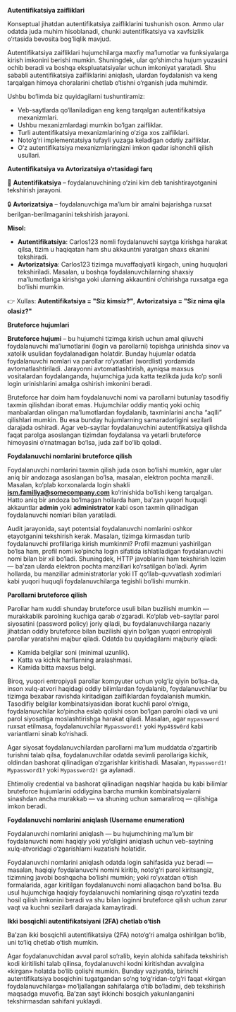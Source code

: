 **Autentifikatsiya zaifliklari**

Konseptual jihatdan autentifikatsiya zaifliklarini tushunish oson. Ammo ular odatda juda muhim hisoblanadi, chunki autentifikatsiya va xavfsizlik o‘rtasida bevosita bog‘liqlik mavjud.

Autentifikatsiya zaifliklari hujumchilarga maxfiy ma’lumotlar va funksiyalarga kirish imkonini berishi mumkin. Shuningdek, ular qo‘shimcha hujum yuzasini ochib beradi va boshqa ekspluatatsiyalar uchun imkoniyat yaratadi. Shu sababli autentifikatsiya zaifliklarini aniqlash, ulardan foydalanish va keng tarqalgan himoya choralarini chetlab o‘tishni o‘rganish juda muhimdir.

Ushbu bo‘limda biz quyidagilarni tushuntiramiz:

* Veb-saytlarda qo‘llaniladigan eng keng tarqalgan autentifikatsiya mexanizmlari.
* Ushbu mexanizmlardagi mumkin bo‘lgan zaifliklar.
* Turli autentifikatsiya mexanizmlarining o‘ziga xos zaifliklari.
* Noto‘g‘ri implementatsiya tufayli yuzaga keladigan odatiy zaifliklar.
* O‘z autentifikatsiya mexanizmlaringizni imkon qadar ishonchli qilish usullari.

**Autentifikatsiya va Avtorizatsiya o‘rtasidagi farq**

🔑 **Autentifikatsiya** – foydalanuvchining o‘zini kim deb tanishtirayotganini tekshirish jarayoni.

🔒 **Avtorizatsiya** – foydalanuvchiga ma’lum bir amalni bajarishga ruxsat berilgan-berilmaganini tekshirish jarayoni.

**Misol:**

* **Autentifikatsiya**: Carlos123 nomli foydalanuvchi saytga kirishga harakat qilsa, tizim u haqiqatan ham shu akkauntni yaratgan shaxs ekanini tekshiradi.
* **Avtorizatsiya**: Carlos123 tizimga muvaffaqiyatli kirgach, uning huquqlari tekshiriladi. Masalan, u boshqa foydalanuvchilarning shaxsiy ma’lumotlariga kirishga yoki ularning akkauntini o‘chirishga ruxsatga ega bo‘lishi mumkin.

👉 Xullas: **Autentifikatsiya = "Siz kimsiz?"**, **Avtorizatsiya = "Siz nima qila olasiz?"**


**Bruteforce hujumlari**

**Bruteforce hujumi** – bu hujumchi tizimga kirish uchun amal qiluvchi foydalanuvchi ma’lumotlarini (login va parollarni) topishga urinishda sinov va xatolik usulidan foydalanadigan holatdir. Bunday hujumlar odatda foydalanuvchi nomlari va parollar ro‘yxatlari (wordlist) yordamida avtomatlashtiriladi. Jarayonni avtomatlashtirish, ayniqsa maxsus vositalardan foydalanganda, hujumchiga juda katta tezlikda juda ko‘p sonli login urinishlarini amalga oshirish imkonini beradi.

Bruteforce har doim ham foydalanuvchi nomi va parollarni butunlay tasodifiy taxmin qilishdan iborat emas. Hujumchilar oddiy mantiq yoki ochiq manbalardan olingan ma’lumotlardan foydalanib, taxminlarini ancha “aqlli” qilishlari mumkin. Bu esa bunday hujumlarning samaradorligini sezilarli darajada oshiradi. Agar veb-saytlar foydalanuvchini autentifikatsiya qilishda faqat parolga asoslangan tizimdan foydalansa va yetarli bruteforce himoyasini o‘rnatmagan bo‘lsa, juda zaif bo‘lib qoladi.


**Foydalanuvchi nomlarini bruteforce qilish**

Foydalanuvchi nomlarini taxmin qilish juda oson bo‘lishi mumkin, agar ular aniq bir andozaga asoslangan bo‘lsa, masalan, elektron pochta manzili. Masalan, ko‘plab korxonalarda login shakli **[ism.familiya@somecompany.com](mailto:ism.familiya@somecompany.com)** ko‘rinishida bo‘lishi keng tarqalgan. Hatto aniq bir andoza bo‘lmagan hollarda ham, ba’zan yuqori huquqli akkauntlar **admin** yoki **administrator** kabi oson taxmin qilinadigan foydalanuvchi nomlari bilan yaratiladi.

Audit jarayonida, sayt potentsial foydalanuvchi nomlarini oshkor etayotganini tekshirish kerak. Masalan, tizimga kirmasdan turib foydalanuvchi profillariga kirish mumkinmi? Profil mazmuni yashirilgan bo‘lsa ham, profil nomi ko‘pincha login sifatida ishlatiladigan foydalanuvchi nomi bilan bir xil bo‘ladi. Shuningdek, HTTP javoblarini ham tekshirish lozim — ba’zan ularda elektron pochta manzillari ko‘rsatilgan bo‘ladi. Ayrim hollarda, bu manzillar administratorlar yoki IT qo‘llab-quvvatlash xodimlari kabi yuqori huquqli foydalanuvchilarga tegishli bo‘lishi mumkin.

**Parollarni bruteforce qilish**

Parollar ham xuddi shunday bruteforce usuli bilan buzilishi mumkin — murakkablik parolning kuchiga qarab o‘zgaradi. Ko‘plab veb-saytlar parol siyosatini (password policy) joriy qiladi, bu foydalanuvchilarga nazariy jihatdan oddiy bruteforce bilan buzilishi qiyin bo‘lgan yuqori entropiyali parollar yaratishni majbur qiladi. Odatda bu quyidagilarni majburiy qiladi:

* Kamida belgilar soni (minimal uzunlik).
* Katta va kichik harflarning aralashmasi.
* Kamida bitta maxsus belgi.


Biroq, yuqori entropiyali parollar kompyuter uchun yolg’iz qiyin bo‘lsa-da, inson xulq-atvori haqidagi oddiy bilimlardan foydalanib, foydalanuvchilar bu tizimga bexabar ravishda kiritadigan zaifliklardan foydalanish mumkin. Tasodifiy belgilar kombinatsiyasidan iborat kuchli parol o‘rniga, foydalanuvchilar ko‘pincha eslab qolishi oson bo‘lgan parolni oladi va uni parol siyosatiga moslashtirishga harakat qiladi. Masalan, agar `mypassword` ruxsat etilmasa, foydalanuvchilar `Mypassword1!` yoki `Myp4$$w0rd` kabi variantlarni sinab ko‘rishadi.

Agar siyosat foydalanuvchilardan parollarni ma’lum muddatda o‘zgartirib turishni talab qilsa, foydalanuvchilar odatda sevimli parollariga kichik, oldindan bashorat qilinadigan o‘zgarishlar kiritishadi. Masalan, `Mypassword1!` `Mypassword1?` yoki `Mypassword2!` ga aylanadi.

Ehtimoliy credential va bashorat qilinadigan naqshlar haqida bu kabi bilimlar bruteforce hujumlarini oddiygina barcha mumkin kombinatsiyalarni sinashdan ancha murakkab — va shuning uchun samaraliroq — qilishiga imkon beradi.

**Foydalanuvchi nomlarini aniqlash (Username enumeration)**

Foydalanuvchi nomlarini aniqlash — bu hujumchining ma’lum bir foydalanuvchi nomi haqiqiy yoki yo‘qligini aniqlash uchun veb-saytning xulq-atvoridagi o‘zgarishlarni kuzatishi holatidir.

Foydalanuvchi nomlarini aniqlash odatda login sahifasida yuz beradi — masalan, haqiqiy foydalanuvchi nomini kiritib, noto‘g‘ri parol kiritsangiz, tizimning javobi boshqacha bo‘lishi mumkin; yoki ro‘yxatdan o‘tish formalarida, agar kiritilgan foydalanuvchi nomi allaqachon band bo‘lsa. Bu usul hujumchiga haqiqiy foydalanuvchi nomlarining qisqa ro‘yxatini tezda hosil qilish imkonini beradi va shu bilan loginni bruteforce qilish uchun zarur vaqt va kuchni sezilarli darajada kamaytiradi.

**Ikki bosqichli autentifikatsiyani (2FA) chetlab o‘tish**

Ba’zan ikki bosqichli autentifikatsiya (2FA) noto‘g‘ri amalga oshirilgan bo‘lib, uni to‘liq chetlab o‘tish mumkin.

Agar foydalanuvchidan avval parol so‘ralib, keyin alohida sahifada tekshirish kodi kiritilishi talab qilinsa, foydalanuvchi kodni kiritishdan avvalgina «kirgan» holatda bo‘lib qolishi mumkin. Bunday vaziyatda, birinchi autentifikatsiya bosqichini tugatgandan so‘ng to‘g‘ridan-to‘g‘ri faqat «kirgan foydalanuvchilarga» mo‘ljallangan sahifalarga o‘tib bo‘ladimi, deb tekshirish maqsadga muvofiq. Ba’zan sayt ikkinchi bosqich yakunlanganini tekshirmasdan sahifani yuklaydi.
